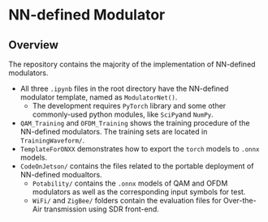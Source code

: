 # NN-defined Modulator
## Overview
The repository contains the majority of the implementation of NN-defined modulators. 
* All three `.ipynb` files in the root directory have the NN-defined modulator template, named as `ModulatorNet()`.
  * The development requires `PyTorch` library and some other commonly-used python modules, like `SciPy`and `NumPy`.
* `QAM_Training` and `OFDM_Training` shows the training procedure of the NN-defined modulators. The training sets are located in `TrainingWaveform/`.
* `TemplateForONXX` demonstrates how to export the `torch` models to `.onnx` models.
* `CodeOnJetson/` contains the files related to the portable deployment of NN-defined modualtors. 
  * `Potability/` contains the `.onnx` models of QAM and OFDM modulators as well as the corresponding input symbols for test.
  *  `WiFi/` and `ZigBee/` folders contain the evaluation files for Over-the-Air transmission using SDR front-end.
